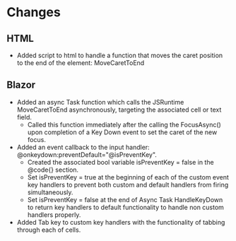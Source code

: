 # Changes
## HTML
* Added script to html to handle a function that moves the caret position to the end of the element: MoveCaretToEnd
## Blazor
* Added an async Task function which calls the JSRuntime MoveCaretToEnd asynchronously, targeting the associated cell or text field.
  * Called this function immediately after the calling the FocusAsync() upon completion of a Key Down event to set the caret of the new focus.
* Added an event callback to the input handler: @onkeydown:preventDefault="@isPreventKey".
  * Created the associated bool variable isPreventKey = false in the @code{} section.
  * Set isPreventKey = true at the beginning of each of the custom event key handlers to prevent both custom and default handlers from firing simultaneously.
  * Set isPreventKey = false at the end of Async Task HandleKeyDown to return key handlers to default functionality to handle non custom handlers properly.
* Added Tab key to custom key handlers with the functionality of tabbing through each of cells.
